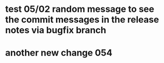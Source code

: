 # test 05/02 random message to see the commit messages in the release notes via bugfix branch


# another new change 054